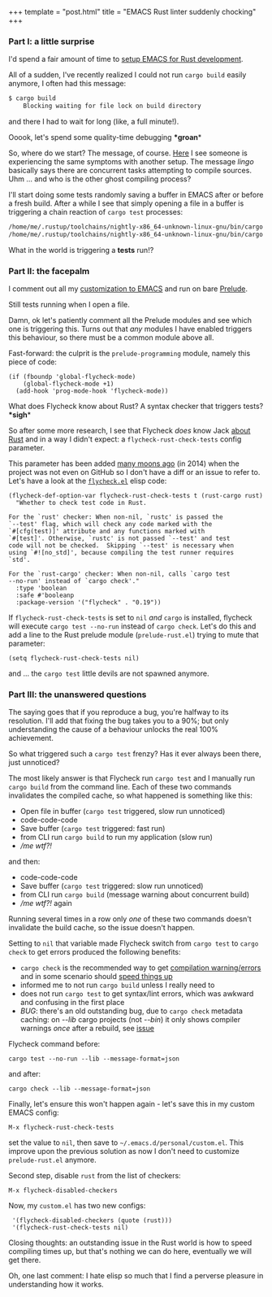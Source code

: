 +++
template = "post.html"
title = "EMACS Rust linter suddenly chocking"
+++

### <a name="part_i"></a>Part I: a little surprise

I'd spend a fair amount of time to [setup EMACS for Rust development](https://github.com/apiraino/emacs_reference/blob/master/guide.md#rust-specific-setup).

All of a sudden, I've recently realized I could not run `cargo build` easily anymore, I often had this message:
``` bash
$ cargo build
    Blocking waiting for file lock on build directory
```
and there I had to wait for long (like, a full minute!).

Ooook, let's spend some quality-time debugging **\*groan***

So, where do we start? The message, of course. [Here](https://github.com/rust-lang/rust-mode/issues/181#issuecomment-319161568) I see someone is experiencing the same symptoms with another setup. The message _lingo_ basically says there are concurrent tasks attempting to compile sources. Uhm ... and who is the other ghost compiling process?

I'll start doing some tests randomly saving a buffer in EMACS after or before a fresh build. After a while I see that simply opening a file in a buffer is triggering a chain reaction of `cargo test` processes:
``` bash
/home/me/.rustup/toolchains/nightly-x86_64-unknown-linux-gnu/bin/cargo test --no-run --bin my_rust_project --message-format=json
/home/me/.rustup/toolchains/nightly-x86_64-unknown-linux-gnu/bin/cargo test --no-run --lib --message-format=json
```

What in the world is triggering a **tests** run!?

### <a name="part_ii"></a>Part II: the facepalm

I comment out all my [customization to EMACS](https://github.com/apiraino/emacs_reference/blob/master/.emacs.d/personal/jman.el) and run on bare [Prelude](https://github.com/bbatsov/prelude).

Still tests running when I open a file.

Damn, ok let's patiently comment all the Prelude modules and see which one is triggering this. Turns out that *any* modules I have enabled triggers this behaviour, so there must be a common module above all.

Fast-forward: the culprit is the `prelude-programming` module, namely this piece of code:
``` elisp
(if (fboundp 'global-flycheck-mode)
    (global-flycheck-mode +1)
  (add-hook 'prog-mode-hook 'flycheck-mode))
```
What does Flycheck know about Rust? A syntax checker that triggers tests? **\*sigh***

So after some more research, I see that Flycheck *does* know Jack [about Rust](http://www.flycheck.org/en/latest/languages.html#rust) and in a way I didn't expect: a `flycheck-rust-check-tests` config parameter.

This parameter has been added [many moons ago](https://github.com/flycheck/flycheck/blob/7a7a358b6232cff6a2f0f80f8c8b314e505b8c56/CHANGES.old#L376) (in 2014) when the project was not even on GitHub so I don't have a diff or an issue to refer to. Let's have a look at the [`flycheck.el`](https://github.com/flycheck/flycheck/blob/master/flycheck.el#L9477) elisp code:
``` elisp
(flycheck-def-option-var flycheck-rust-check-tests t (rust-cargo rust)
  "Whether to check test code in Rust.

For the `rust' checker: When non-nil, `rustc' is passed the
`--test' flag, which will check any code marked with the
`#[cfg(test)]' attribute and any functions marked with
`#[test]'. Otherwise, `rustc' is not passed `--test' and test
code will not be checked.  Skipping `--test' is necessary when
using `#![no_std]', because compiling the test runner requires
`std'.

For the `rust-cargo' checker: When non-nil, calls `cargo test
--no-run' instead of `cargo check'."
  :type 'boolean
  :safe #'booleanp
  :package-version '("flycheck" . "0.19"))
```

If `flycheck-rust-check-tests` is set to `nil` *and* `cargo` is installed, flycheck will execute `cargo test --no-run` instead of `cargo check`. Let's do this and add a line to the Rust prelude module (`prelude-rust.el`) trying to mute that parameter:
``` elisp
(setq flycheck-rust-check-tests nil)
```
and ... the `cargo test` little devils are not spawned anymore.

### <a name="part_iii"></a>Part III: the unanswered questions

The saying goes that if you reproduce a bug, you're halfway to its resolution. I'll add that fixing the bug takes you to a 90%; but only understanding the cause of a behaviour unlocks the real 100% achievement.

So what triggered such a `cargo test` frenzy? Has it ever always been there, just unnoticed?

The most likely answer is that Flycheck run `cargo test` and I manually run `cargo build` from the command line. Each of these two commands invalidates the compiled cache, so what happened is something like this:
- Open file in buffer (`cargo test` triggered, slow run unnoticed)
- code-code-code
- Save buffer (`cargo test` triggered: fast run)
- from CLI run `cargo build` to run my application (slow run)
- _/me wtf?!_

and then:
- code-code-code
- Save buffer (`cargo test` triggered: slow run unnoticed)
- from CLI run `cargo build` (message warning about concurrent build)
- _/me wtf?!_ again

Running several times in a row only *one* of these two commands doesn't invalidate the build cache, so the issue doesn't happen.

Setting to `nil` that variable made Flycheck switch from `cargo test` to `cargo check` to get errors produced the following benefits:
* `cargo check` is the recommended way to get [compilation warning/errors](https://github.com/flycheck/flycheck/pull/1289) and in some scenario should [speed things up](https://blog.rust-lang.org/2017/03/16/Rust-1.16.html)
* informed me to not run `cargo build` unless I really need to
* does not run `cargo test` to get syntax/lint errors, which was awkward and confusing in the first place
* *BUG*: there's an old outstanding bug, due to `cargo check` metadata caching: on _--lib_ cargo projects (not _--bin_) it only shows compiler warnings _once_ after a rebuild, see [issue](https://github.com/rust-lang/cargo/issues/3624)

Flycheck command before:

    cargo test --no-run --lib --message-format=json

and after:

    cargo check --lib --message-format=json

Finally, let's ensure this won't happen again - let's save this in my custom EMACS config:

    M-x flycheck-rust-check-tests

set the value to `nil`, then save to `~/.emacs.d/personal/custom.el`. This improve upon the previous solution as now I don't need to customize `prelude-rust.el` anymore.

Second step, disable `rust` from the list of checkers:

    M-x flycheck-disabled-checkers

Now, my `custom.el` has two new configs:
``` elisp
 '(flycheck-disabled-checkers (quote (rust)))
 '(flycheck-rust-check-tests nil)
```

Closing thoughts: an outstanding issue in the Rust world is how to speed compiling times up, but that's nothing we can do here, eventually we will get there.

Oh, one last comment: I hate elisp so much that I find a perverse pleasure in understanding how it works.

